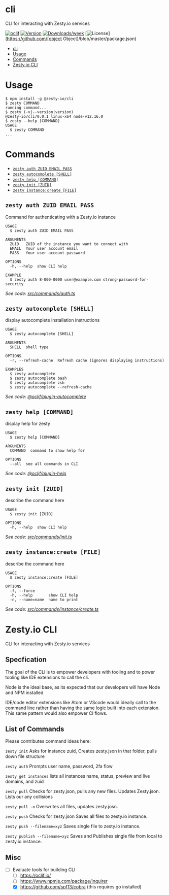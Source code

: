 # cli

CLI for interacting with Zesty.io services

[![oclif](https://img.shields.io/badge/cli-oclif-brightgreen.svg)](https://oclif.io)
[![Version](https://img.shields.io/npm/v/cli.svg)](https://npmjs.org/package/cli)
[![Downloads/week](https://img.shields.io/npm/dw/cli.svg)](https://npmjs.org/package/cli)
[![License](https://img.shields.io/npm/l/cli.svg)](https://github.com/[object Object]/blob/master/package.json)

<!-- toc -->
* [cli](#cli)
* [Usage](#usage)
* [Commands](#commands)
* [Zesty.io CLI](#zestyio-cli)
<!-- tocstop -->

# Usage

<!-- usage -->
```sh-session
$ npm install -g @zesty-io/cli
$ zesty COMMAND
running command...
$ zesty (-v|--version|version)
@zesty-io/cli/0.0.1 linux-x64 node-v12.16.0
$ zesty --help [COMMAND]
USAGE
  $ zesty COMMAND
...
```
<!-- usagestop -->

# Commands

<!-- commands -->
* [`zesty auth ZUID EMAIL PASS`](#zesty-auth-zuid-email-pass)
* [`zesty autocomplete [SHELL]`](#zesty-autocomplete-shell)
* [`zesty help [COMMAND]`](#zesty-help-command)
* [`zesty init [ZUID]`](#zesty-init-zuid)
* [`zesty instance:create [FILE]`](#zesty-instancecreate-file)

## `zesty auth ZUID EMAIL PASS`

Command for authenticating with a Zesty.io instance

```
USAGE
  $ zesty auth ZUID EMAIL PASS

ARGUMENTS
  ZUID   ZUID of the instance you want to connect with
  EMAIL  Your user account email
  PASS   Your user account password

OPTIONS
  -h, --help  show CLI help

EXAMPLE
  $ zesty auth 8-000-0000 user@example.com strong-password-for-security
```

_See code: [src/commands/auth.ts](https://github.com/zesty-io/cli/blob/v0.0.1/src/commands/auth.ts)_

## `zesty autocomplete [SHELL]`

display autocomplete installation instructions

```
USAGE
  $ zesty autocomplete [SHELL]

ARGUMENTS
  SHELL  shell type

OPTIONS
  -r, --refresh-cache  Refresh cache (ignores displaying instructions)

EXAMPLES
  $ zesty autocomplete
  $ zesty autocomplete bash
  $ zesty autocomplete zsh
  $ zesty autocomplete --refresh-cache
```

_See code: [@oclif/plugin-autocomplete](https://github.com/oclif/plugin-autocomplete/blob/v0.1.4/src/commands/autocomplete/index.ts)_

## `zesty help [COMMAND]`

display help for zesty

```
USAGE
  $ zesty help [COMMAND]

ARGUMENTS
  COMMAND  command to show help for

OPTIONS
  --all  see all commands in CLI
```

_See code: [@oclif/plugin-help](https://github.com/oclif/plugin-help/blob/v2.2.1/src/commands/help.ts)_

## `zesty init [ZUID]`

describe the command here

```
USAGE
  $ zesty init [ZUID]

OPTIONS
  -h, --help  show CLI help
```

_See code: [src/commands/init.ts](https://github.com/zesty-io/cli/blob/v0.0.1/src/commands/init.ts)_

## `zesty instance:create [FILE]`

describe the command here

```
USAGE
  $ zesty instance:create [FILE]

OPTIONS
  -f, --force
  -h, --help       show CLI help
  -n, --name=name  name to print
```

_See code: [src/commands/instance/create.ts](https://github.com/zesty-io/cli/blob/v0.0.1/src/commands/instance/create.ts)_
<!-- commandsstop -->

# Zesty.io CLI

CLI for interacting with Zesty.io services

## Specfication

The goal of the CLi is to empower developers with tooling and to power tooling like IDE extensions to call the cli.

Node is the ideal base, as its expected that our developers will have Node and NPM installed

IDE/code editor extensions like Atom or VScode would ideally call to the command line rather than having the same logic built into each extension. This same pattern would also empower CI flows.

## List of Commands

Please contributes command ideas here:

`zesty init`
Asks for instance zuid, Creates zesty.json in that folder, pulls down file structure

`zesty auth`
Prompts user name, password, 2fa flow

`zesty get instances`
lists all instances name, status, preview and live domains, and zuid

`zesty pull`
Checks for zesty.json, pulls any new files. Updates Zesty.json. Lists our any collisions

`zesty pull -o`
Overwrites all files, updates zesty.josn.

`zesty push`
Checks for zesty.json Saves all files to zesty.io instance.

`zesty push --filename=xyz`
Saves single file to zesty.io instance.

`zesty publish --filename=xyz`
Saves and Publishes single file from local to zesty.io instance.

## Misc

- [ ] Evaluate tools for building CLI
  - [ ] https://oclif.io/
  - [ ] https://www.npmjs.com/package/inquirer
  - [x] https://github.com/spf13/cobra (this requires go installed)
